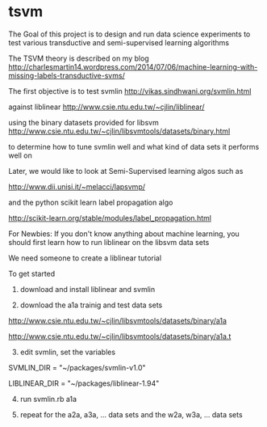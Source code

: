 tsvm
====

The Goal of this project is to design and run data science
experiments to test various  transductive and semi-supervised
learning algorithms

The TSVM theory is described on my blog
http://charlesmartin14.wordpress.com/2014/07/06/machine-learning-with-missing-labels-transductive-svms/

The first objective is to test svmlin 
http://vikas.sindhwani.org/svmlin.html

against liblinear
http://www.csie.ntu.edu.tw/~cjlin/liblinear/

using the binary datasets provided for libsvm
http://www.csie.ntu.edu.tw/~cjlin/libsvmtools/datasets/binary.html

to determine how to tune svmlin well and what kind of data sets it performs well on

Later, we would like to look at Semi-Supervised learning algos such as

http://www.dii.unisi.it/~melacci/lapsvmp/

and the python scikit learn label propagation algo

http://scikit-learn.org/stable/modules/label_propagation.html


For Newbies:
  If you don't know anything about machine learning, you should first
learn how to run liblinear on the libsvm data sets

  We need someone to create a liblinear tutorial




To get started

1.  download and install liblinear and svmlin


2.  download the a1a trainig and test data sets

http://www.csie.ntu.edu.tw/~cjlin/libsvmtools/datasets/binary/a1a

http://www.csie.ntu.edu.tw/~cjlin/libsvmtools/datasets/binary/a1a.t


3. edit svmlin, set the variables

SVMLIN_DIR = "~/packages/svmlin-v1.0"

LIBLINEAR_DIR = "~/packages/liblinear-1.94"

4. run
svmlin.rb a1a

5.  repeat for the a2a, a3a, ... data sets
and the w2a, w3a, ... data sets





